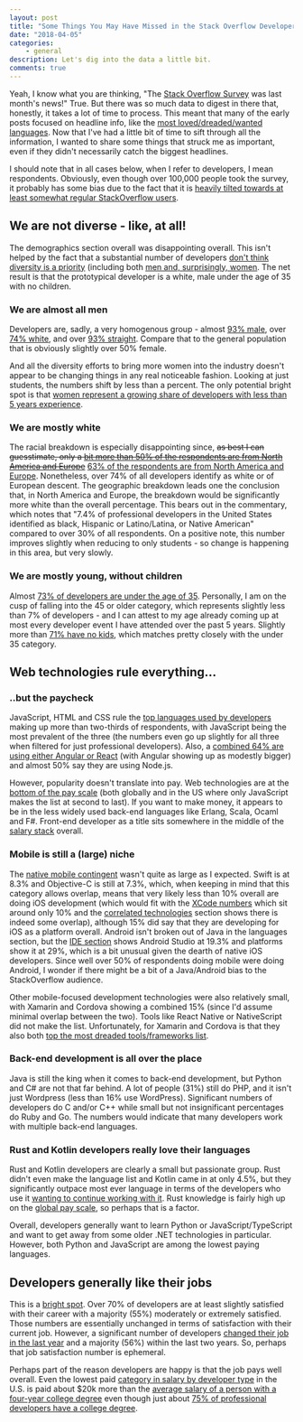 ```yaml
---
layout: post
title: "Some Things You May Have Missed in the Stack Overflow Developer Survey"
date: "2018-04-05"
categories:
    - general
description: Let's dig into the data a little bit.
comments: true
---
```


Yeah, I know what you are thinking, "The [Stack Overflow Survey](https://insights.stackoverflow.com/survey/2018/) was last month's news!" True. But there was so much data to digest in there that, honestly, it takes a lot of time to process. This meant that many of the early posts focused on headline info, like the [most loved/dreaded/wanted languages](https://insights.stackoverflow.com/survey/2018/#most-loved-dreaded-and-wanted). Now that I've had a little bit of time to sift through all the information, I wanted to share some things that struck me as important, even if they didn't necessarily catch the biggest headlines.

I should note that in all cases below, when I refer to developers, I mean respondents. Obviously, even though over 100,000 people took the survey, it probably has some bias due to the fact that it is [heavily tilted towards at least somewhat regular StackOverflow users](https://insights.stackoverflow.com/survey/2018/#community-visiting-stack-overflow).

## We are not diverse - like, at all!

The demographics section overall was disappointing overall. This isn't helped by the fact that a substantial number of developers [don't think diversity is a priority](https://insights.stackoverflow.com/survey/2018/#work-how-do-developers-assess-potential-jobs) (including both [men and, surprisingly, women](https://insights.stackoverflow.com/survey/2018/#work-differences-in-assessing-jobs-by-gender). The net result is that the prototypical developer is a white, male under the age of 35 with no children.

### We are almost all men

Developers are, sadly, a very homogenous group - almost [93% male](https://insights.stackoverflow.com/survey/2018/#developer-profile-gender), over [74% white](https://insights.stackoverflow.com/survey/2018/#developer-profile-race-and-ethnicity), and over [93% straight](https://insights.stackoverflow.com/survey/2018/#developer-profile-sexual-orientation). Compare that to the general population that is obviously slightly over 50% female.

And all the diversity efforts to bring more women into the industry doesn't appear to be changing things in any real noticeable fashion. Looking at just students, the numbers shift by less than a percent. The only potential bright spot is that [women represent a growing share of developers with less than 5 years experience](https://insights.stackoverflow.com/survey/2018/#developer-profile-experience-and-gender).

### We are mostly white

The racial breakdown is especially disappointing since, <strike>as best I can guesstimate, only a [bit more than 50% of the respondents are from North America and Europe](https://insights.stackoverflow.com/survey/2018/#geography)</strike> [63% of the respondents are from North America and Europe](https://insights.stackoverflow.com/survey/2018/#methodology). Nonetheless, over 74% of all developers identify as white or of European descent. The geographic breakdown leads one the conclusion that, in North America and Europe, the breakdown would be significantly more white than the overall percentage. This bears out in the commentary, which notes that "7.4% of professional developers in the United States identified as black, Hispanic or Latino/Latina, or Native American" compared to over 30% of all respondents. On a positive note, this number improves slightly when reducing to only students - so change is happening in this area, but very slowly.

### We are mostly young, without children

Almost [73% of developers are under the age of 35](https://insights.stackoverflow.com/survey/2018/#developer-profile-age). Personally, I am on the cusp of falling into the 45 or older category, which represents slightly less than 7% of developers - and I can attest to my age already coming up at most every developer event I have attended over the past 5 years. Slightly more than [71% have no kids](https://insights.stackoverflow.com/survey/2018/#developer-profile-children-and-other-dependents), which matches pretty closely with the under 35 category.

## Web technologies rule everything...

### ..but the paycheck 

JavaScript, HTML and CSS rule the [top languages used by developers](https://insights.stackoverflow.com/survey/2018/#technology-programming-scripting-and-markup-languages) making up more than two-thirds of respondents, with JavaScript being the most prevalent of the three (the numbers even go up slightly for all three when filtered for just professional developers). Also, a [combined 64% are using either Angular or React](https://insights.stackoverflow.com/survey/2018/#technology-frameworks-libraries-and-tools) (with Angular showing up as modestly bigger) and almost 50% say they are using Node.js.

However, popularity doesn't translate into pay. Web technologies are at the [bottom of the pay scale](https://insights.stackoverflow.com/survey/2018/#technology-what-languages-are-associated-with-the-highest-salaries-worldwide) (both globally and in the US where only JavaScript makes the list at second to last). If you want to make money, it appears to be in the less widely used back-end languages like Erlang, Scala, Ocaml and F#. Front-end developer as a title sits somewhere in the middle of the [salary stack](https://insights.stackoverflow.com/survey/2018/#salary) overall.

### Mobile is still a (large) niche

The [native mobile contingent](https://insights.stackoverflow.com/survey/2018/#technology-programming-scripting-and-markup-languages) wasn't quite as large as I expected. Swift is at 8.3% and Objective-C is still at 7.3%, which, when keeping in mind that this category allows overlap, means that very likely less than 10% overall are doing iOS development (which would fit with the [XCode numbers](https://insights.stackoverflow.com/survey/2018/#technology-most-popular-development-environments) which sit around only 10% and the [correlated technologies](https://insights.stackoverflow.com/survey/2018/#correlated-technologies) section shows there is indeed some overlap), although 15% did say that they are developing for iOS as a platform overall. Android isn't broken out of Java in the languages section, but the [IDE section](https://insights.stackoverflow.com/survey/2018/#technology-most-popular-development-environments) shows Android Studio at 19.3% and platforms show it at 29%, which is a bit unusual given the dearth of native iOS developers. Since well over 50% of respondents doing mobile were doing Android, I wonder if there might be a bit of a Java/Android bias to the StackOverflow audience.

Other mobile-focused development technologies were also relatively small, with Xamarin and Cordova showing a combined 15% (since I'd assume minimal overlap between the two). Tools like React Native or NativeScript did not make the list. Unfortunately, for Xamarin and Cordova is that they also both [top the most dreaded tools/frameworks list](https://insights.stackoverflow.com/survey/2018/#technology-most-loved-dreaded-and-wanted-languages).

### Back-end development is all over the place

Java is still the king when it comes to back-end development, but Python and C# are not that far behind. A lot of people (31%) still do PHP, and it isn't just Wordpress (less than 16% use WordPress). Significant numbers of developers do C and/or C++ while small but not insignificant percentages do Ruby and Go. The numbers would indicate that many developers work with multiple back-end languages.

### Rust and Kotlin developers really love their languages

Rust and Kotlin developers are clearly a small but passionate group. Rust didn't even make the language list and Kotlin came in at only 4.5%, but they significantly outpace most ever language in terms of the developers who use it [wanting to continue working with it](https://insights.stackoverflow.com/survey/2018/#most-loved-dreaded-and-wanted). Rust knowledge is fairly high up on the [global pay scale](https://insights.stackoverflow.com/survey/2018/#technology-what-languages-are-associated-with-the-highest-salaries-worldwide), so perhaps that is a factor.

Overall, developers generally want to learn Python or JavaScript/TypeScript and want to get away from some older .NET technologies in particular. However, both Python and JavaScript are among the lowest paying languages.

## Developers generally like their jobs

This is a [bright spot](https://insights.stackoverflow.com/survey/2018/#work-how-do-developers-feel-about-their-careers-and-jobs). Over 70% of developers are at least slightly satisfied with their career with a majority (55%) moderately or extremely satisfied. Those numbers are essentially unchanged in terms of satisfaction with their current job. However, a significant number of developers [changed their job in the last year](https://insights.stackoverflow.com/survey/2018/#work-how-long-ago-did-developers-last-change-jobs) and a majority (56%) within the last two years. So, perhaps that job satisfaction number is ephemeral.

Perhaps part of the reason developers are happy is that the job pays well overall. Even the lowest paid [category in salary by developer type](https://insights.stackoverflow.com/survey/2018/#work-salary-by-developer-type) in the U.S. is paid about $20k more than the [average salary of a person with a four-year college degree](https://smartasset.com/retirement/the-average-salary-by-education-level) even though just about [75% of professional developers have a college degree](https://insights.stackoverflow.com/survey/2018/#developer-profile-educational-attainment).
